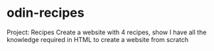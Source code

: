 # odin-recipes
Project: Recipes
Create a website with 4 recipes, show I have all the knowledge required in HTML to create a website from scratch